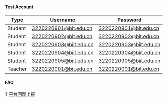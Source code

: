#### Test Account
| Type | Username | Password |
|---------|------|------|
| Student | 3220220901@bit.edu.cn | 3220220901@bit.edu.cn|
| Student | 3220220902@bit.edu.cn | 3220220902@bit.edu.cn|
| Student | 3220220903@biit.edu.cn | 3220220903@biit.edu.cn |
| Student | 3220220904@biit.edu.cn | 3220220904@biit.edu.cn |
| Student | 3220220905@biit.edu.cn | 3220220905@biit.edu.cn |
| Teacher | 3220220001@bit.edu.cn | 3220220001@bit.edu.cn |

#### FAQ
❓ [平台问题上报](https://github.com/DIRECT-BIT/DirectionAI/issues/new?assignees=&labels=&projects=&template=bug_report.md&title=)
